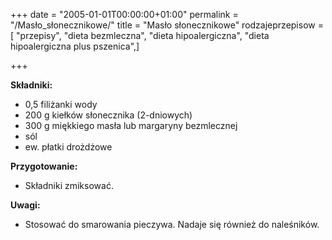 +++
date = "2005-01-01T00:00:00+01:00"
permalink = "/Masło_słonecznikowe/"
title = "Masło słonecznikowe"
rodzajeprzepisow = [ "przepisy", "dieta bezmleczna", "dieta hipoalergiczna", "dieta hipoalergiczna plus pszenica",]

+++

**Składniki:**

-   0,5 filiżanki wody
-   200 g kiełków słonecznika (2-dniowych)
-   300 g miękkiego masła lub margaryny bezmlecznej
-   sól
-   ew. płatki drożdżowe

**Przygotowanie:**

-   Składniki zmiksować.

**Uwagi:**

-   Stosować do smarowania pieczywa. Nadaje się również do naleśników.
